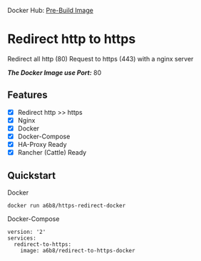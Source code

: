 Docker Hub: [Pre-Build Image](https://hub.docker.com/r/a6b8/redirect-to-https-docker/)

# Redirect http to https
Redirect all http (80) Request to https (443) with a nginx server

***The Docker Image use Port:*** 80


## Features
- [x] Redirect http >> https
- [x] Nginx
- [x] Docker
- [x] Docker-Compose
- [x] HA-Proxy Ready
- [x] Rancher (Cattle) Ready

## Quickstart
Docker
```
docker run a6b8/https-redirect-docker
```

Docker-Compose
```
version: '2'
services:
  redirect-to-https:
    image: a6b8/redirect-to-https-docker
```

